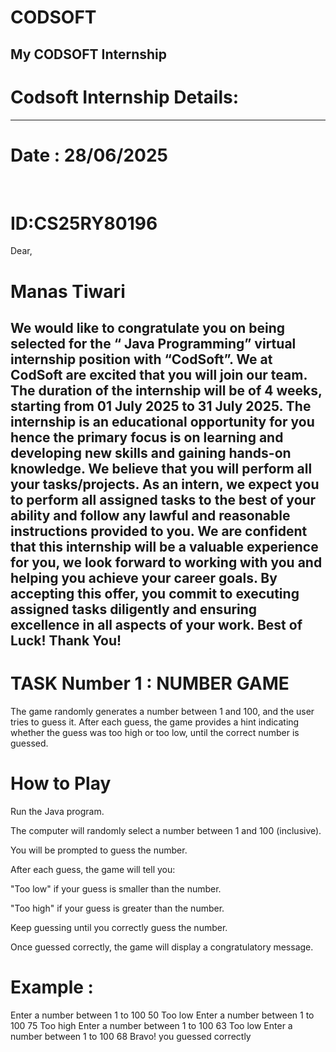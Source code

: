 # CODSOFT
My CODSOFT Internship 
-----------------------------------------------------------------------------------------------------------------------------
# Codsoft Internship Details:
------------------------------------------------------------------------------------------------------------------------------
# Date : 28/06/2025
​
# ID:CS25RY80196​

Dear,
# Manas Tiwari
We would like to congratulate you on being selected for the “ Java Programming” virtual
internship position with “CodSoft”. We at CodSoft are excited that you will join our team.
The duration of the internship will be of 4 weeks, starting from 01 July 2025 to 31 July 2025. The
internship is an educational opportunity for you hence the primary focus is on learning and
developing new skills and gaining hands-on knowledge. We believe that you will perform all your
tasks/projects.
As an intern, we expect you to perform all assigned tasks to the best of your ability and follow any
lawful and reasonable instructions provided to you.
We are confident that this internship will be a valuable experience for you, we look forward to
working with you and helping you achieve your career goals.
By accepting this offer, you commit to executing assigned tasks diligently and ensuring excellence in
all aspects of your work.
Best of Luck!
Thank You!
------------------------------------------------------------------------------------------------------------------------------
# TASK Number 1 : NUMBER GAME
The game randomly generates a number between 1 and 100, and the user tries to guess it. After each guess, the game provides a hint indicating whether the guess was too high or too low, until the correct number is guessed. 

# How to Play
Run the Java program.

The computer will randomly select a number between 1 and 100 (inclusive).

You will be prompted to guess the number.

After each guess, the game will tell you:

"Too low" if your guess is smaller than the number.

"Too high" if your guess is greater than the number.

Keep guessing until you correctly guess the number.

Once guessed correctly, the game will display a congratulatory message.
# Example :
Enter a number between 1 to 100
50
Too low
Enter a number between 1 to 100
75
Too high 
Enter a number between 1 to 100
63
Too low
Enter a number between 1 to 100
68
Bravo! you guessed correctly



